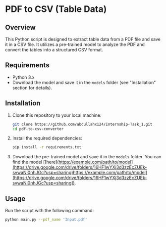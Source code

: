 # PDF to CSV (Table Data) 

## Overview

This Python script is designed to extract table data from a PDF file and save it in a CSV file. It utilizes a pre-trained model to analyze the PDF and convert the tables into a structured CSV format.

## Requirements

- Python 3.x
- Download the model and save it in the `models` folder (see "Installation" section for details).

## Installation

1. Clone this repository to your local machine:

    ```bash
    git clone https://github.com/abdullahx124/Internship-Task_1.git
    cd pdf-to-csv-converter
    ```

2. Install the required dependencies:

    ```bash
    pip install -r requirements.txt
    ```

3. Download the pre-trained model and save it in the `models` folder. You can find the model [[here](https://example.com/path/to/model](https://drive.google.com/drive/folders/16HF1wYXj3d3zzEcZUEk-svwaNi0nhJGc?usp=sharing)https://example.com/path/to/model](https://drive.google.com/drive/folders/16HF1wYXj3d3zzEcZUEk-svwaNi0nhJGc?usp=sharing]).

## Usage

Run the script with the following command:

```bash
python main.py --pdf_name 'Input.pdf'
